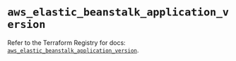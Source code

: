 # `aws_elastic_beanstalk_application_version`

Refer to the Terraform Registry for docs: [`aws_elastic_beanstalk_application_version`](https://registry.terraform.io/providers/hashicorp/aws/6.4.0/docs/resources/elastic_beanstalk_application_version).
